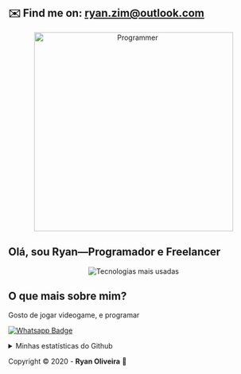 ## ✉️ Find me on: ryan.zim@outlook.com

<p align="center"><a href="meusite.com" target="_blank"><img src="https://raw.githubusercontent.com/iTPr0/iTPr0/main/programador.gif" alt="Programmer" width="400px"></a>
<h2>Olá, sou Ryan—Programador e Freelancer</h2>
</p>

<p align="center"><img src="https://github-readme-stats.vercel.app/api/top-langs?username=zimzika&theme=white&title_color=333333&show_icons=true" alt="Tecnologias mais usadas"></p>

## O que mais sobre mim?

Gosto de jogar videogame, e programar

[
![Whatsapp Badge](https://img.shields.io/badge/-Whatsapp-4CA143?style=flat-square&labelColor=4CA143&logo=whatsapp&logoColor=white&link=https://api.whatsapp.com/send?phone=14997070473&text=Olá&source=&data=&app_absent=)](https://api.whatsapp.com/send?phone=14997070473&text=Olá&source=&data=&app_absent=)

<details>
    <summary>Minhas estatísticas do Github</summary>
    <p align="center">
       <img src="https://github-readme-stats.vercel.app/api?username=zimzika&&show_icons=true&title_color=333333&icon_color=cccccc&text_color=ccccccbg_color=a6a6a6" alt="Github statistics" />
    </p>
</details>

Copyright :copyright: 2020 - **Ryan Oliveira** :house_with_garden:
